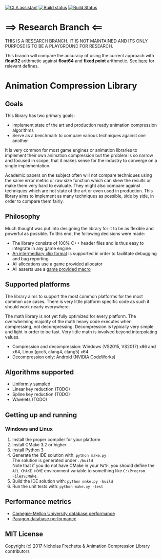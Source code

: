 [![CLA assistant](https://cla-assistant.io/readme/badge/nfrechette/acl)](https://cla-assistant.io/nfrechette/acl)
[![Build status](https://ci.appveyor.com/api/projects/status/8h1jwmhumqh9ie3h?svg=true)](https://ci.appveyor.com/project/nfrechette/acl)
[![Build Status](https://travis-ci.org/nfrechette/acl.svg?branch=develop)](https://travis-ci.org/nfrechette/acl)

# ==> Research Branch <==

THIS IS A RESEARCH BRANCH. IT IS NOT MAINTAINED AND ITS ONLY PURPOSE IS TO BE A PLAYGROUND FOR RESEARCH.

This branch will compare the accuracy of using the current approach with **float32** arithmetic against **float64** and **fixed point** arithmetic. See [here](./includes/acl/core/research.h) for relevant defines.

# Animation Compression Library

## Goals

This library has two primary goals:

*  Implement state of the art and production ready animation compression algorithms
*  Serve as a benchmark to compare various techniques against one another

It is very common for most game engines or animation libraries to implement their own animation compression but the problem
is so narrow and focused in scope, that it makes sense for the industry to converge on a single implementation.

Academic papers on the subject often will not compare techniques using the same error metric or raw size function which can
skew the results or make them very hard to evaluate. They might also compare against techniques which are not state of the
art or even used in production. This library aims to implement as many techniques as possible, side by side, in order
to compare them fairly.

## Philosophy

Much thought was put into designing the library for it to be as flexible and powerful as possible. To this end, the following decisions were made:

*  The library consists of 100% C++ header files and is thus easy to integrate in any game engine
*  [An intermediary clip format](./docs/the_acl_file_format.md) is supported in order to facilitate debugging and bug reporting
*  All allocations use a [game provided allocator](./includes/acl/core/memory.h)
*  All asserts use a [game provided macro](./includes/acl/core/error.h)

## Supported platforms

The library aims to support the most common platforms for the most common use cases. There is very little platform specific code as such it should work nearly everywhere.

The math library is not yet fully optimized for every platform. The overwhelming majority of the math heavy code executes when compressing, not decompressing.
Decompression is typically very simple and light in order to be fast. Very little math is involved beyond interpolating values.

*  Compression and decompression: Windows (VS2015, VS2017) x86 and x64, Linux (gcc5, clang4, clang5) x64
*  Decompression only: Android (NVIDIA CodeWorks)

## Algorithms supported

*  [Uniformly sampled](./docs/algorithm_uniformly_sampled.md)
*  Linear key reduction (TODO)
*  Spline key reduction (TODO)
*  Wavelets (TODO)

## Getting up and running

### Windows and Linux

1. Install the proper compiler for your platform
2. Install CMake 3.2 or higher
3. Install Python 3
4. Generate the IDE solution with: `python make.py`  
   The solution is generated under `./build`  
   Note that if you do not have CMake in your `PATH`, you should define the `ACL_CMAKE_HOME` environment variable to something like `C:\Program Files\CMake`.
5. Build the IDE solution with: `python make.py -build`
6. Run the unit tests with: `python make.py -test`

## Performance metrics

*  [Carnegie-Mellon University database performance](./docs/cmu_performance.md)
*  [Paragon database performance](./docs/paragon_performance.md)

## MIT License

Copyright (c) 2017 Nicholas Frechette & Animation Compression Library contributors

